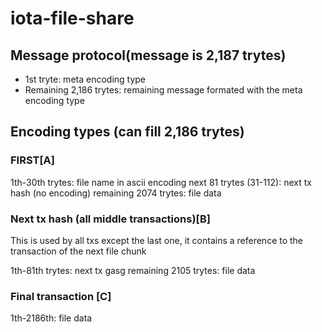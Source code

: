 # iota-file-share


## Message protocol(message is 2,187 trytes)
- 1st tryte: meta encoding type
- Remaining 2,186 trytes: remaining message formated with the meta encoding type

## Encoding types (can fill 2,186 trytes)

### FIRST[A]
1th-30th trytes: file name in ascii encoding
next 81 trytes (31-112): next tx hash (no encoding)
remaining 2074 trytes: file data

### Next tx hash (all middle transactions)[B] 
This is used by all txs except the last one, it contains a reference to the transaction of the next file chunk

1th-81th trytes: next tx gasg
remaining 2105 trytes: file data

### Final transaction [C]
1th-2186th: file data
